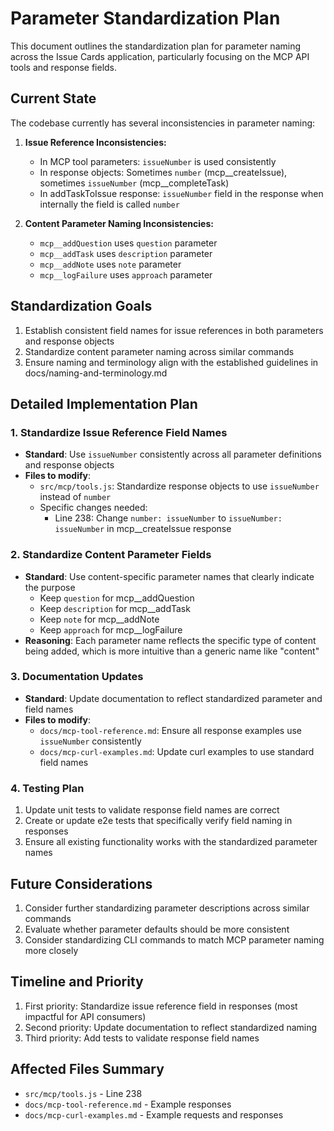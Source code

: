 # Parameter Standardization Plan

This document outlines the standardization plan for parameter naming across the Issue Cards application, particularly focusing on the MCP API tools and response fields.

## Current State

The codebase currently has several inconsistencies in parameter naming:

1. **Issue Reference Inconsistencies:**
   - In MCP tool parameters: `issueNumber` is used consistently
   - In response objects: Sometimes `number` (mcp__createIssue), sometimes `issueNumber` (mcp__completeTask)
   - In addTaskToIssue response: `issueNumber` field in the response when internally the field is called `number`

2. **Content Parameter Naming Inconsistencies:**
   - `mcp__addQuestion` uses `question` parameter
   - `mcp__addTask` uses `description` parameter 
   - `mcp__addNote` uses `note` parameter
   - `mcp__logFailure` uses `approach` parameter

## Standardization Goals

1. Establish consistent field names for issue references in both parameters and response objects
2. Standardize content parameter naming across similar commands
3. Ensure naming and terminology align with the established guidelines in docs/naming-and-terminology.md

## Detailed Implementation Plan

### 1. Standardize Issue Reference Field Names

- **Standard**: Use `issueNumber` consistently across all parameter definitions and response objects
- **Files to modify**:
  - `src/mcp/tools.js`: Standardize response objects to use `issueNumber` instead of `number`
  - Specific changes needed:
    - Line 238: Change `number: issueNumber` to `issueNumber: issueNumber` in mcp__createIssue response

### 2. Standardize Content Parameter Fields 

- **Standard**: Use content-specific parameter names that clearly indicate the purpose
  - Keep `question` for mcp__addQuestion
  - Keep `description` for mcp__addTask
  - Keep `note` for mcp__addNote
  - Keep `approach` for mcp__logFailure
- **Reasoning**: Each parameter name reflects the specific type of content being added, which is more intuitive than a generic name like "content"

### 3. Documentation Updates

- **Standard**: Update documentation to reflect standardized parameter and field names
- **Files to modify**:
  - `docs/mcp-tool-reference.md`: Ensure all response examples use `issueNumber` consistently
  - `docs/mcp-curl-examples.md`: Update curl examples to use standard field names

### 4. Testing Plan

1. Update unit tests to validate response field names are correct
2. Create or update e2e tests that specifically verify field naming in responses
3. Ensure all existing functionality works with the standardized parameter names

## Future Considerations

1. Consider further standardizing parameter descriptions across similar commands
2. Evaluate whether parameter defaults should be more consistent
3. Consider standardizing CLI commands to match MCP parameter naming more closely

## Timeline and Priority

1. First priority: Standardize issue reference field in responses (most impactful for API consumers)
2. Second priority: Update documentation to reflect standardized naming
3. Third priority: Add tests to validate response field names

## Affected Files Summary

- `src/mcp/tools.js` - Line 238
- `docs/mcp-tool-reference.md` - Example responses
- `docs/mcp-curl-examples.md` - Example requests and responses